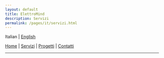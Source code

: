 ```yaml
---
layout: default
title: ElettroMind
description: Servizi
permalink: /pages/it/servizi.html
---
```


Italian | [English](/pages/en/services.html)

[Home](/index.html) | [Servizi](/pages/it/servizi.html) | [Progetti](/pages/it/progetti.html) | [Contatti](/pages/it/contatti.html)

***

